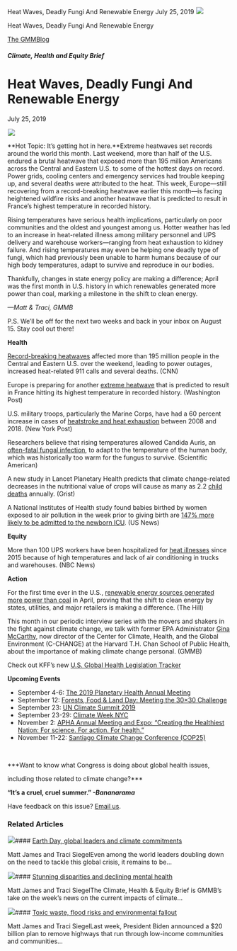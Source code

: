 



Heat Waves, Deadly Fungi And Renewable Energy
July 25, 2019
![](data:image/gif;base64,R0lGODlhAQABAAAAACH5BAEKAAEALAAAAAABAAEAAAICTAEAOw==)![](https://www.gmmb.com/wp-content/uploads/2020/11/07-25-2019.jpeg)



Heat Waves, Deadly Fungi And Renewable Energy





 [The GMMBlog](/blog/)



##### Climate, Health and Equity Brief

 Heat Waves, Deadly Fungi And Renewable Energy
=============================================


July 25, 2019



![](data:image/gif;base64,R0lGODlhAQABAAAAACH5BAEKAAEALAAAAAABAAEAAAICTAEAOw==)![](https://www.gmmb.com/wp-content/uploads/2020/11/07-25-2019-552x552.jpeg) 


**Hot Topic: It’s getting hot in here.**Extreme heatwaves set records around the world this month. Last weekend, more than half of the U.S. endured a brutal heatwave that exposed more than 195 million Americans across the Central and Eastern U.S. to some of the hottest days on record. Power grids, cooling centers and emergency services had trouble keeping up, and several deaths were attributed to the heat. This week, Europe—still recovering from a record-breaking heatwave earlier this month—is facing heightened wildfire risks and another heatwave that is predicted to result in France’s highest temperature in recorded history.


Rising temperatures have serious health implications, particularly on poor communities and the oldest and youngest among us. Hotter weather has led to an increase in heat-related illness among military personnel and UPS delivery and warehouse workers—ranging from heat exhaustion to kidney failure. And rising temperatures may even be helping one deadly type of fungi, which had previously been unable to harm humans because of our high body temperatures, adapt to survive and reproduce in our bodies.


Thankfully, changes in state energy policy are making a difference; April was the first month in U.S. history in which renewables generated more power than coal, marking a milestone in the shift to clean energy.


*—Matt & Traci, GMMB*


P.S. We’ll be off for the next two weeks and back in your inbox on August 15. Stay cool out there!


**Health**  

[Record-breaking heatwaves](https://www.cnn.com/2019/07/22/us/heat-wave-cool-down-monday-wxc/index.html) affected more than 195 million people in the Central and Eastern U.S. over the weekend, leading to power outages, increased heat-related 911 calls and several deaths. (CNN)


Europe is preparing for another [extreme heatwave](https://www.washingtonpost.com/weather/2019/07/22/paris-all-time-high-temperature-record-may-fall-this-week-another-sweltering-heat-wave-roasts-europe/?utm_term=.b71c2c9c01c9) that is predicted to result in France hitting its highest temperature in recorded history. (Washington Post)


U.S. military troops, particularly the Marine Corps, have had a 60 percent increase in cases of [heatstroke and heat exhaustion](https://nypost.com/2019/07/23/more-us-troops-suffering-heatstroke-because-of-climate-change-report/) between 2008 and 2018. (New York Post)


Researchers believe that rising temperatures allowed Candida Auris, an [often-fatal fungal infection](https://www.scientificamerican.com/article/the-superbug-candida-auris-is-giving-rise-to-warnings-and-big-questions/), to adapt to the temperature of the human body, which was historically too warm for the fungus to survive. (Scientific American)


A new study in Lancet Planetary Health predicts that climate change-related decreases in the nutritional value of crops will cause as many as 2.2 [child deaths](https://grist.org/article/rising-emissions-are-robbing-us-of-nutrients/) annually. (Grist)


A National Institutes of Health study found babies birthed by women exposed to air pollution in the week prior to giving birth are [147% more likely to be admitted to the newborn ICU](https://www.usnews.com/news/healthiest-communities/articles/2019-07-22/study-points-to-link-between-pollution-newborn-icu-admissions). (US News)


**Equity**  

More than 100 UPS workers have been hospitalized for [heat illnesses](https://www.nbcnews.com/business/economy/hot-seat-ups-delivery-drivers-are-risk-heat-stroke-kidney-n1031321) since 2015 because of high temperatures and lack of air conditioning in trucks and warehouses. (NBC News)


**Action**  

For the first time ever in the U.S., [renewable energy sources generated more power than coal](https://thehill.com/policy/energy-environment/450682-us-renewable-energy-production-surpasses-coal-for-first-time) in April, proving that the shift to clean energy by states, utilities, and major retailers is making a difference. (The Hill)


This month in our periodic interview series with the movers and shakers in the fight against climate change, we talk with former EPA Administrator [Gina McCarthy](https://www.gmmb.com/news/gina-mccarthy-making-climate-change-personal), now director of the Center for Climate, Health, and the Global Environment (C-CHANGE) at the Harvard T.H. Chan School of Public Health, about the importance of making climate change personal. (GMMB)


Check out KFF’s new [U.S. Global Health Legislation Tracker](https://urldefense.proofpoint.com/v2/url?u=https-3A__www.kff.org_global-2Dhealth-2Dpolicy_fact-2Dsheet_u-2Ds-2Dglobal-2Dhealth-2Dlegislation-2Dtracker_&d=DwMGaQ&c=9wxE0DgWbPxd1HCzjwN8Eaww1--ViDajIU4RXCxgSXE&r=8nm9-leltRyxR1qpBpdnAChPxMCLHO1o-SP2jD8MkRQ&m=5w5FwQpeR0N9tHCIwxCitH6uWDx0LIKyXhXDuxw-OCk&s=ODBlD37iWcdV-Drg5Zvx31DZyrpdA0dgFHzoCM9D0O8&e=)


**Upcoming Events**


* September 4-6: [The 2019 Planetary Health Annual Meeting](https://planetaryhealthannualmeeting.org/)
* September 12: [Forests, Food & Land Day: Meeting the 30×30 Challenge](https://climatelandchallenge.org/)
* September 23: [UN Climate Summit 2019](http://www.un.org/en/climatechange/)
* September 23-29: [Climate Week NYC](https://www.climateweeknyc.org/climate-week-nyc-2019)
* November 2: [APHA Annual Meeting and Expo: “Creating the Healthiest Nation: For science. For action. For health.”](https://www.apha.org/events-and-meetings/apha-calendar/2019/apha-annual-meeting-and-expo)
* November 11-22: [Santiago Climate Change Conference (COP25)](https://sdg.iisd.org/events/unfccc-cop-25/)


 


***Want to know what Congress is doing about global health issues,  

including those related to climate change?***


**“It’s a cruel, cruel summer.” *-Bananarama***


Have feedback on this issue? [Email us](mailto:traci.siegel@gmmb.com?subject=CH&E%20Feedback&E%20Brief%20Feedback&E%20Brief%20Feedbac&E%20Brief%20Feedba&E%20Brief%20Feedb&E%20Brief%20Feed&E%20Brief%20Fee&E%20Brief%20Fe&E%20Brief%20F&E%20Brief%20&E%20Brief&E%20Brie&E%20Bri&E%20Br&E%20B&E%20&E&).









### Related Articles

![](data:image/gif;base64,R0lGODlhAQABAAAAACH5BAEKAAEALAAAAAABAAEAAAICTAEAOw==)![](https://www.gmmb.com/wp-content/uploads/2021/04/b5197d82-9fb4-4c84-a8d9-e468348c4c67-380x200.jpg)#### [Earth Day, global leaders and climate commitments](https://www.gmmb.com/news/earth-day-global-leaders-and-climate-commitments/)

Matt James and Traci SiegelEven among the world leaders doubling down on the need to tackle this global crisis, it remains to be…

![](data:image/gif;base64,R0lGODlhAQABAAAAACH5BAEKAAEALAAAAAABAAEAAAICTAEAOw==)![](https://www.gmmb.com/wp-content/uploads/2021/04/4.16header-380x200.png)#### [Stunning disparities and declining mental health](https://www.gmmb.com/news/stunning-disparities-and-declining-mental-health/)

Matt James and Traci SiegelThe Climate, Health & Equity Brief is GMMB’s take on the week’s news on the current impacts of climate…

![](data:image/gif;base64,R0lGODlhAQABAAAAACH5BAEKAAEALAAAAAABAAEAAAICTAEAOw==)![](https://www.gmmb.com/wp-content/uploads/2021/04/Picture1-380x200.jpg)#### [Toxic waste, flood risks and environmental fallout](https://www.gmmb.com/news/toxic-waste-flood-risks-and-environmental-fallout/)

Matt James and Traci SiegelLast week, President Biden announced a $20 billion plan to remove highways that run through low-income communities and communities…




